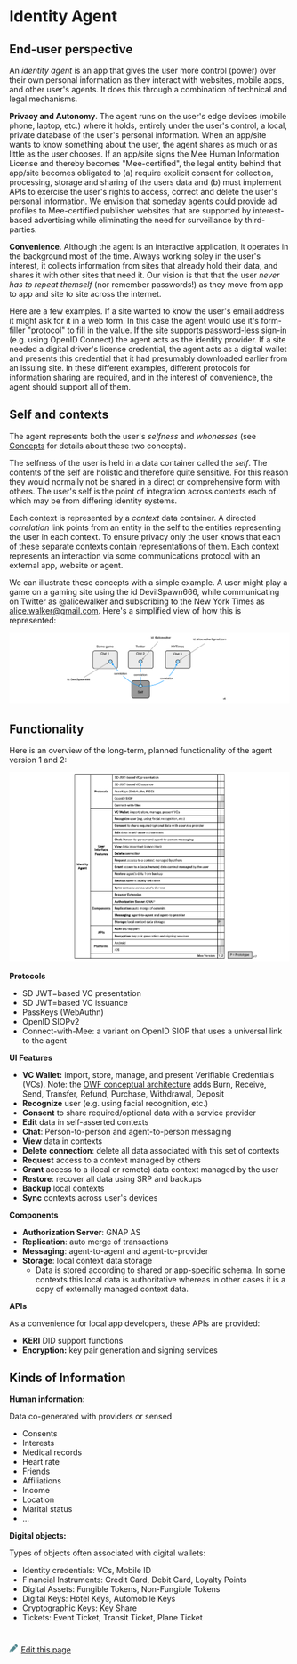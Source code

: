 # Identity Agent

## End-user perspective

An *identity agent* is an app that gives the user more control (power) over their own personal information as they interact with websites, mobile apps, and other user's agents. It does this through a combination of technical and legal mechanisms.

**Privacy and Autonomy**. The agent runs on the user's edge devices (mobile phone, laptop, etc.) where it holds, entirely under the user's control, a local, private database of the user's personal information. When an app/site wants to know something about the user, the agent shares as much or as little as the user chooses. If an app/site signs the Mee Human Information License and thereby becomes "Mee-certified", the legal entity behind that app/site becomes obligated to (a) require explicit consent for collection, processing, storage and sharing of the users data and (b) must implement APIs to exercise the user's rights to access, correct and delete the user's personal information. We envision that someday agents could provide ad profiles to Mee-certified publisher websites that are supported by interest-based advertising while eliminating the need for surveillance by third-parties.

**Convenience**. Although the agent is an interactive application, it operates in the background most of the time. Always working soley in the user's interest, it collects information from sites that already hold their data, and shares it with other sites that need it. Our vision is that that the user *never has to repeat themself* (nor remember passwords!) as they move from app to app and site to site across the internet.

Here are a few examples. If a site wanted to know the user's email address it might ask for it in a web form. In this case the agent would use it's form-filler "protocol" to fill in the value. If the site supports password-less sign-in (e.g. using OpenID Connect) the agent acts as the identity provider. If a site needed a digital driver's license credential, the agent acts as a digital wallet and presents this credential that it had presumably downloaded earlier from an issuing site. In these different examples, different protocols for information sharing are required, and in the interest of convenience, the agent should support all of them.

## Self and contexts

The agent represents both the user's *selfness* and *whonesses* (see [Concepts](Concepts.md) for details about these two concepts).

The selfness of the user is held in a data container called the *self*. The contents of the self are holistic and therefore quite sensitive. For this reason they would normally not be shared in a direct or comprehensive form with others. The user's self is the point of integration across contexts each of which may be from differing identity systems. 

Each context is represented by a *context* data container. A directed *correlation* link points from an entity in the self to the entities representing the user in each context. To ensure privacy only the user knows that each of these separate contexts contain representations of them. Each context represents an interaction via some communications protocol with an external app, website or agent. 

We can illustrate these concepts with a simple example. A user might play a game on a gaming site using the id DevilSpawn666, while communicating on Twitter as @alicewalker and subscribing to the New York Times as alice.walker@gmail.com. Here's a simplified view of how this is represented:

![self_and_contexts_example](./images/example1.png)

## Functionality

Here is an overview of the long-term, planned functionality of the agent version 1 and 2:

![agent-cake-architectural-pov](./images/agent-functionality.png)

**Protocols**

- SD JWT=based VC presentation
- SD JWT=based VC issuance
- PassKeys (WebAuthn)
- OpenID SIOPv2
- Connect-with-Mee: a variant on OpenID SIOP that uses a universal link to the agent

**UI Features**

- **VC Wallet:** import, store, manage, and present Verifiable Credentials (VCs). Note: the [OWF conceptual architecture](https://github.com/openwallet-foundation/architecture-task-force/blob/main/docs/architecture/conceptual-architecture.md) adds Burn, Receive, Send, Transfer, Refund, Purchase, Withdrawal, Deposit
- **Recognize** user (e.g. using facial recognition, etc.)
- **Consent** to share required/optional data with a service provider
- **Edit** data in self-asserted contexts
- **Chat**: Person-to-person and agent-to-person messaging
- **View** data in contexts
- **Delete** **connection**: delete all data associated with this set of contexts
- **Request** access to a context managed by others
- **Grant** access to a (local or remote) data context managed by the user
- **Restore**: recover all data using SRP and backups
- **Backup** local contexts
- **Sync** contexts across user's devices

**Components**

- **Authorization Server**: GNAP AS
- **Replication**: auto merge of transactions
- **Messaging**: agent-to-agent and agent-to-provider
- **Storage**: local context data storage
  - Data is stored according to shared or app-specific schema. In some contexts this local data is authoritative whereas in other cases it is a copy of externally managed context data.  

**APIs**

As a convenience for local app developers, these APIs are provided:

- **KERI** DID support functions
- **Encryption:** key pair generation and signing services

## Kinds of Information

**Human information:**

Data co-generated with providers or sensed

- Consents
- Interests
- Medical records
- Heart rate
- Friends
- Affiliations
- Income
- Location
- Marital status
- ...

**Digital objects:**

Types of objects often associated with digital wallets:

- Identity credentials: VCs, Mobile ID
- Financial Instruments: Credit Card, Debit Card, Loyalty Points
- Digital Assets: Fungible Tokens, Non-Fungible Tokens
- Digital Keys: Hotel Keys, Automobile Keys
- Cryptographic Keys: Key Share
- Tickets: Event Ticket, Transit Ticket, Plane Ticket

#
[<p><img src="images/edit.svg" style="width: 15px;margin-right: 6px;text-color: #4F868E;" alt="Edit Page" />Edit this page</p>](https://github.com/MeeProject/docs/edit/develop/src/Mee_agent.md)
